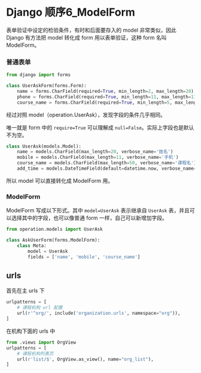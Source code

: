 # Django 顺序6_ModelForm



表单验证中设定的检验条件，有时和后面要存入的 model 非常类似，因此 Django 有方法把 model 转化成 form 用以表单验证，这种 form 名叫 ModelForm。



### 普通表单

```python
from django import forms

class UserAskForm(forms.Form):
    name = forms.CharField(required=True, min_length=2, max_length=20)
    phone = forms.CharField(required=True, min_length=11, max_length=11)
    course_name = forms.CharField(required=True, min_length=5, max_length=50)
```



经过对照 model（operation.UserAsk），发现字段的条件几乎相同。

唯一就是 form 中的 `require=True` 可以理解成 `null=False`。实际上字段也是默认不为空。

```python
class UserAsk(models.Model):
    name = models.CharField(max_length=20, verbose_name='姓名')
    mobile = models.CharField(max_length=11, verbose_name='手机')
    course_name = models.CharField(max_length=50, verbose_name='课程名')
    add_time = models.DateTimeField(default=datetime.now, verbose_name='添加时间')
```

所以 model 可以直接转化成 ModelForm 用。



### ModelForm

ModelForm 写成以下形式。其中 `model=UserAsk` 表示继承自 `UserAsk` 表，并且可以选择其中的字段，也可以像普通 form 一样，自己可以新增加字段。

```python
from operation.models import UserAsk

class AskUserForm(forms.ModelForm):
    class Meta:
        model = UserAsk
        fields = ['name', 'mobile', 'course_name']
```



## urls 

首先在主 urls 下

```python
urlpatterns = [
    # 课程机构 url 配置
    url(r'^org/', include('organization.urls', namespace="org")),
]
```

在机构下面的 urls 中

```python
from .views import OrgView
urlpatterns = [
    # 课程机构列表页
    url(r'list/$', OrgView.as_view(), name="org_list"),
]
```









